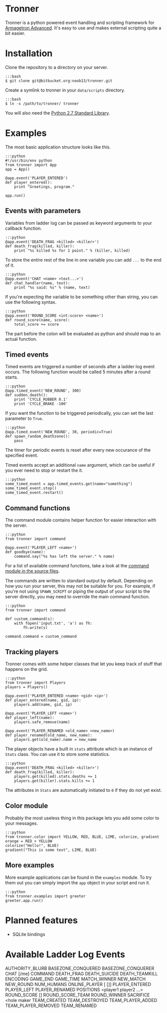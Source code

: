 Tronner
=======

Tronner is a python powered event handling and scripting framework for [Armagetron Advanced](http://armagetronad.net). It's easy to use and makes external scripting quite a bit easier.

# Installation

Clone the repository to a directory on your server.

    :::bash
    $ git clone git@bitbucket.org:noob13/tronner.git

Create a symlink to tronner in your `data/scripts` directory.

    :::bash
    $ ln -s /path/to/tronner/ tronner

You will also need the [Python 2.7 Standard Library](http://python.org).

# Examples

The most basic application structure looks like this.

    :::python
    #!/usr/bin/env python
    from tronner import App
    app = App()

    @app.event('PLAYER_ENTERED')
    def player_entered():
        print "Greetings, program."

    app.run()

## Events with parameters

Variables from ladder log can be passed as keyword arguments to your callback function.

    :::python
    @app.event('DEATH_FRAG <killed> <killer>')
    def death_frag(killed, killer):
        print "%s killed %s for 1 point." % (killer, killed)

To store the entire rest of the line in one variable you can add `...` to the end of it.

    :::python
    @app.event('CHAT <name> <text...>')
    def chat_handler(name, text):
        print "%s said: %s" % (name, text)

If you're expecting the variable to be something other than string, you can use the following syntax.

    :::python
    @app.event('ROUND_SCORE <int:score> <name>')
    def round_score(name, score):
        total_score += score

The part before the colon will be evaluated as python and should map to an actual function.

## Timed events

Timed events are triggered a number of seconds after a ladder log event occurs. The following function would be called 5 minutes after a round starts.

    :::python
    @app.timed_event('NEW_ROUND', 300)
    def sudden_death():
        print 'CYCLE_RUBBER 0.1'
        print 'CYCLE_BRAKE -100'

If you want the function to be triggered periodically, you can set the last parameter to `True`.

    :::python
    @app.timed_event('NEW_ROUND', 30, periodic=True)
    def spawn_random_deathzone():
        pass

The timer for periodic events is reset after every new occurance of the specified event.

Timed events accept an additional `name` argument, which can be useful if you ever need to stop or restart the it. 

    :::python
    some_timed_event = app.timed_events.get(name="something")
    some_timed_event.stop()
    some_timed_event.restart()

## Command functions

The command module contains helper function for easier interaction with the server.

    :::python
    from tronner import command

    @app.event('PLAYER_LEFT <name>')
    def goodbye(name):
        command.say("%s has left the server." % name)

For a list of available command functions, take a look at the [command module in the source files](https://bitbucket.org/noob13/tronner/src/39273f1cb135700201d5900fa3566d47e0cce24c/command.py?at=master).

The commands are written to standard output by default. Depending on how you run your server, this may not be suitable for you. For example, if you're not using `SPAWN_SCRIPT` or piping the output of your script to the server directly, you may need to override the main command function.

    :::python
    from tronner import command

    def custom_command(s):
        with fopen('input.txt', 'a') as fh:
            fh.write(s) 

    command.command = custom_command

## Tracking players

Tronner comes with some helper classes that let you keep track of stuff that happens on the grid.

    :::python
    from tronner import Players
    players = Players()

    @app.event('PLAYER_ENTERED <name> <gid> <ip>')
    def player_entered(name, gid, ip):
        players.add(name, gid, ip)

    @app.event('PLAYER_LEFT <name>')
    def player_left(name):
        players.safe_remove(name)

    @app.event('PLAYER_RENAMED <old_name> <new_name>)
    def player_renamed(old_name, new_name):
        players.get(old_name).name = new_name

The player objects have a built in `stats` attribute which is an instance of `Stats` class. You can use it to store some statistics.

    :::python
    @app.event('DEATH_FRAG <killed> <killer>')
    def death_frag(killed, killer):
        players.get(killed).stats.deaths += 1
        players.get(killer).stats.kills += 1

The attributes in `Stats` are automatically initiated to `0` if they do not yet exist.

## Color module

Probably the most useless thing in this package lets you add some color to your messages.

    :::python
    from tronner.color import YELLOW, RED, BLUE, LIME, colorize, gradient
    orange = RED + YELLOW
    colorize("Hello!", BLUE)
    gradient("This is some text", LIME, BLUE)

## More examples

More example applications can be found in the `examples` module. To try them out you can simply import the `app` object in your script and run it.

    :::python
    from tronner.examples import greeter
    greeter.app.run()

# Planned features

- SQLite bindings

# Available Ladder Log Events

AUTHORITY_BLURB <blurb> <player> <text>
BASEZONE_CONQUERED <team> <cx> <cy>
BASEZONE_CONQUERER <player>
CHAT <chatter> [/me] <chat string>
COMMAND <command> <player> <text>
DEATH_FRAG <prey> <predator>
DEATH_SUICIDE <player>
DEATH_TEAMKILL <prey> <predator>
ENCODING <charset>
GAME_END <date and time>
GAME_TIME <time>
MATCH_WINNER <team> <players>
NEW_MATCH <date and time>
NEW_ROUND <date and time>
NUM_HUMANS <number of humans>
ONLINE_PLAYER <name> [<ping> [<team>]]
PLAYER_ENTERED <name> <IP> <screen name>
PLAYER_LEFT <name> <IP>
PLAYER_RENAMED <old name> <new name> <ip> <screen name>
POSITIONS <team> <player1 player2 ...>
ROUND_SCORE <score difference> <player> [<team>]
ROUND_SCORE_TEAM <score difference> <team>
ROUND_WINNER <team> <players>
SACRIFICE <hole user> <hole maker <wall owner>
TEAM_CREATED <team name>
TEAM_DESTROYED <team name>
TEAM_PLAYER_ADDED <team name> <player>
TEAM_PLAYER_REMOVED <team name> <player>
TEAM_RENAMED <old team name> <new team name>

